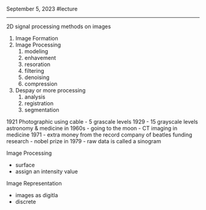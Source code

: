 September 5, 2023
#lecture 

---

2D signal processing methods on images
1. Image Formation
2. Image Processing
	1. modeling
	2. enhavement
	3. resoration
	4. filtering
	5. denoising
	6. compression
3. Despay or more processing
	1. analysis
	2. registration
	3. segmentation

1921 Photographic using cable - 5 grascale levels
1929 - 15 grayscale levels
astronomy & medicine in 1960s
	- going to the moon
	- CT imaging in medicine 1971 
		- extra money from the record company of beatles funding research
		- nobel prize in 1979
		- raw data is called a sinogram

Image Processing
- surface
- assign an intensity value

Image Representation
- images as digitla
- discrete

